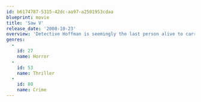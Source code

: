 ```yaml
---
id: b6174787-5315-42dc-aa97-a2501953cdaa
blueprint: movie
title: 'Saw V'
release_date: '2008-10-23'
overview: 'Detective Hoffman is seemingly the last person alive to carry on the Jigsaw legacy. But when his secret is threatened, he must go on the hunt to eliminate all the loose ends.'
genres:
  -
    id: 27
    name: Horror
  -
    id: 53
    name: Thriller
  -
    id: 80
    name: Crime
---
```

